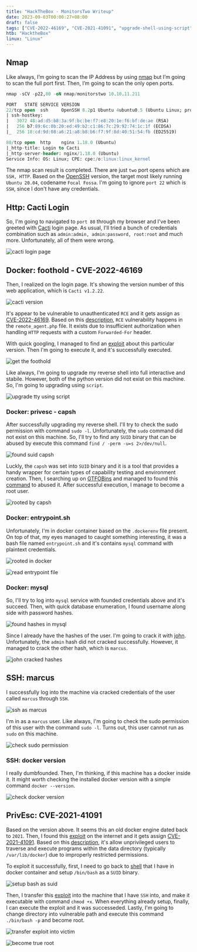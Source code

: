 ```yaml
---
title: "HackTheBox - MonitorsTwo Writeup"
date: 2023-09-03T00:00:27+08:00
draft: false
tags: ["CVE-2022-46169", "CVE-2021-41091", "upgrade-shell-using-script", "rce", "GTFOBins", "capsh", "mysql", "john", "docker"]
htb: "HacktheBox"
linux: "Linux"
---
```


## Nmap
Like always, I’m going to scan the IP Address by using [nmap](https://nmap.org/) but I’m going to scan the full port first. Then, I’m going to scan the only open ports.

```sql
nmap -sCV -p22,80 -oN nmap/monitorstwo 10.10.11.211

PORT   STATE SERVICE VERSION
22/tcp open  ssh     OpenSSH 8.2p1 Ubuntu 4ubuntu0.5 (Ubuntu Linux; protocol 2.0)
| ssh-hostkey: 
|   3072 48:ad:d5:b8:3a:9f:bc:be:f7:e8:20:1e:f6:bf:de:ae (RSA)
|   256 b7:89:6c:0b:20:ed:49:b2:c1:86:7c:29:92:74:1c:1f (ECDSA)
|_  256 18:cd:9d:08:a6:21:a8:b8:b6:f7:9f:8d:40:51:54:fb (ED25519)

80/tcp open  http    nginx 1.18.0 (Ubuntu)
|_http-title: Login to Cacti
|_http-server-header: nginx/1.18.0 (Ubuntu)
Service Info: OS: Linux; CPE: cpe:/o:linux:linux_kernel
```

The nmap scan result is completed. There are just `two` port opens which are `SSH, HTTP`. Based on the [OpenSSH](https://bugs.launchpad.net/ubuntu/+source/openssh/1:8.2p1-4ubuntu0.5) version, the target most likely running `Ubuntu 20.04`, codename `Focal Fossa`. I'm going to ignore `port 22` which is `SSH`, since I don't have any credentials.

## Http: Cacti Login
So, I'm going to navigated to `port 80` through my browser and I've been greeted with [Cacti](http://www.cacti.net/) login page. As usual, I'll tried a bunch of credentials combination such as `admin:admin, admin:password, root:root` and much more. Unfortunately, all of them were wrong.

![cacti login page](http-cacti-login.png)

## Docker: foothold - CVE-2022-46169
Then, I realized on the login page. It's showing the version number of this web application, which is `Cacti v1.2.22`. 

![cacti version](http-cacti-login-version.png)

It's appear to be vulnerable to unauthenticated `RCE` and it gets assign as [CVE-2022-46169](https://nvd.nist.gov/vuln/detail/CVE-2022-46169). Based on this [description](https://pentest-tools.com/vulnerabilities-exploits/cacti-remote-code-execution_CVE-2022-46169), `RCE` vulnerability happens in the `remote_agent.php` file. It exists due to insufficient authorization when handling `HTTP` requests with a custom `Forwarded-For` header. 

With quick googling, I managed to find an [exploit](https://github.com/FredBrave/CVE-2022-46169-CACTI-1.2.22) about this particular version. Then I'm going to execute it, and it's successfully executed.

![get the foothold](exploit-to-foothold.png)

Like always, I'm going to upgrade my reverse shell into full interactive and stabile. However, both of the python version did not exist on this machine. So, I'm going to upgrading using `script`.

![upgrade tty using script](upgrading-tty-using-script.png)

### Docker: privesc - capsh
After successfully upgrading my reverse shell. I'll try to check the sudo permission with command `sudo -l`. Unfortunately, the `sudo` command did not exist on this machine. So, I'll try to find any `SUID` binary that can be abused by execute this command `find / -perm -u=s 2>/dev/null`.

![found suid capsh](found-suid-binary-capsh.png)

Luckly, the `capsh` was set into `SUID` binary and it is a tool that provides a handy wrapper for certain types of capability testing and environment creation. Then, I searching up on [GTFOBins](https://gtfobins.github.io/) and managed to found this [command](https://gtfobins.github.io/gtfobins/capsh/#suid) to abused it. After successful execution, I manage to become a root user.

![rooted by capsh](get-root-using-capsh.png)

### Docker: entrypoint.sh
Unfortunately, I'm in docker container based on the `.dockerenv` file present. On top of that, my eyes managed to caught something interesting, it was a bash file named `entrypoint.sh` and it's contains `mysql` command with plaintext credentials.

![rooted in docker](realized-im-in-docker.png)

![read entrypoint file](read-entrypoint-file.png)

### Docker: mysql
So, I'll try to log into `mysql` service with founded credentials above and it's succeed. Then, with quick database enumeration, I found username along side with password hashes.

![found hashes in mysql](all-hashes-from-mysql.png)

Since I already have the hashes of the user. I'm going to crack it with [john](https://github.com/openwall/john). Unfortunately, the `admin` hash did not cracked successfully. However, it managed to crack the other hash, which is `marcus`.

![john cracked hashes](john-cracked-marcus.png)

## SSH: marcus
I successfully log into the machine via cracked credentials of the user called `marcus` through `SSH`.

![ssh as marcus](ssh-in-marcus.png)

I'm in as a `marcus` user. Like always, I'm going to check the sudo permission of this user with the command `sudo -l`. Turns out, this user cannot run as `sudo` on this machine.

![check sudo permission](check-the-sudo-permission.png)

### SSH: docker version
I really dumbfounded. Then, I'm thinking, if this machine has a docker inside it. It might worth checking the installed docker version with a simple command `docker --version`.

![check docker version](check-docker-version.png)

## PrivEsc: CVE-2021-41091 
Based on the version above. It seems this an old docker engine dated back to `2021`. Then, I found this [exploit](https://github.com/UncleJ4ck/CVE-2021-41091/tree/main) on the internet and it gets assign [CVE-2021-41091](https://cve.mitre.org/cgi-bin/cvename.cgi?name=CVE-2021-41091). Based on this [description](https://github.com/UncleJ4ck/CVE-2021-41091/tree/main#vulnerability-summary), it's allow unprivileged users to traverse and execute programs within the data directory (typically `/var/lib/docker`) due to improperly restricted permissions. 

To exploit it successfully, first, I need to go back to [shell](https://shafiqaiman.com/posts/htb/monitorstwo/#docker-privesc---capsh) that I have in docker container and setup `/bin/bash` as a `SUID` binary.

![setup bash as suid](setup-bin-bash-in-docker.png)

Then, I transfer this [exploit](https://github.com/UncleJ4ck/CVE-2021-41091) into the machine that I have `SSH` into, and make it executable with command `chmod +x`. When everything already setup, finally, I can execute the exploit and it was successeded. Lastly, I'm going to change directory into vulnerable path and execute this command `./bin/bash -p` and become root.

![transfer exploit into victim](transfer-the-exploit-into-victim.png)

![become true root](become-root.png)